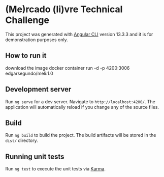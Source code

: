 # (Me)rcado (li)vre Technical Challenge 

This project was generated with [Angular CLI](https://github.com/angular/angular-cli) version 13.3.3 and it is for demonstration purposes only.

## How to run it

download the image
docker container run -d -p 4200:3006 edgarsegundo/meli:1.0

## Development server

Run `ng serve` for a dev server. Navigate to `http://localhost:4200/`. The application will automatically reload if you change any of the source files.

## Build

Run `ng build` to build the project. The build artifacts will be stored in the `dist/` directory.

## Running unit tests

Run `ng test` to execute the unit tests via [Karma](https://karma-runner.github.io).

